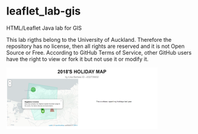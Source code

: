 # leaflet_lab-gis
HTML/Leaflet Java lab for GIS

This lab rigths belong to the University of Auckland. Therefore the repository has no license, then all rights are reserved and it is not Open Source or Free. According to GitHub Terms of Service, other GitHub users have the right to view or fork it but not use it or modify it.

<img src="figures/leaflet_map.PNG" width="400" label="fig1-1">
